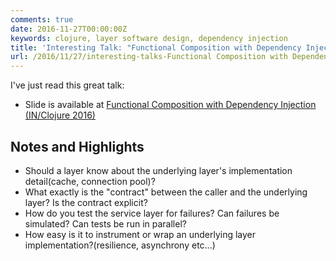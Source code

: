 ```yaml
---
comments: true
date: 2016-11-27T00:00:00Z
keywords: clojure, layer software design, dependency injection
title: 'Interesting Talk: "Functional Composition with Dependency Injection"'
url: /2016/11/27/interesting-talks-Functional Composition with Dependency Injection/
---
```


I've just read this great talk:

- Slide is available at [Functional Composition with Dependency Injection (IN/Clojure 2016)](https://speakerdeck.com/kumarshantanu/clojure-2016)

## Notes and Highlights

- Should a layer know about the underlying layer's implementation detail(cache, connection pool)?
- What exactly is the "contract" between the caller and the underlying layer? Is the contract explicit?
- How do you test the service layer for failures? Can failures be simulated? Can tests be run in parallel?
- How easy is it to instrument or wrap an underlying layer implementation?(resilience, asynchrony etc...)

